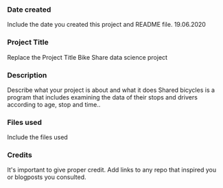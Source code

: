 ### Date created
Include the date you created this project and README file. 19.06.2020

### Project Title
Replace the Project Title
Bike Share data science project
### Description
Describe what your project is about and what it does
Shared bicycles is a program that includes examining the data of their stops and drivers according to age, stop and time..
### Files used
Include the files used

### Credits
It's important to give proper credit. Add links to any repo that inspired you or blogposts you consulted.

